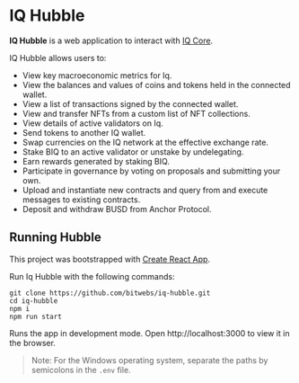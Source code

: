 # IQ Hubble

**IQ Hubble** is a web application to interact with [IQ Core](https://github.com/bitwebs/iq-core).

IQ Hubble allows users to:

- View key macroeconomic metrics for Iq.
- View the balances and values of coins and tokens held in the connected wallet.
- View a list of transactions signed by the connected wallet.
- View and transfer NFTs from a custom list of NFT collections.
- View details of active validators on Iq.
- Send tokens to another IQ wallet.
- Swap currencies on the IQ network at the effective exchange rate.
- Stake BIQ to an active validator or unstake by undelegating.
- Earn rewards generated by staking BIQ.
- Participate in governance by voting on proposals and submitting your own.
- Upload and instantiate new contracts and query from and execute messages to existing contracts.
- Deposit and withdraw BUSD from Anchor Protocol.

## Running Hubble

This project was bootstrapped with [Create React App](https://create-react-app.dev/).

Run Iq Hubble with the following commands:

```
git clone https://github.com/bitwebs/iq-hubble.git
cd iq-hubble
npm i
npm run start
```

Runs the app in development mode.
Open http://localhost:3000 to view it in the browser.

> Note: For the Windows operating system, separate the paths by semicolons in the `.env` file.
